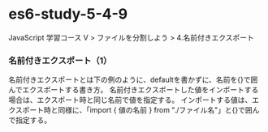 # es6-study-5-4-9
JavaScript 学習コース V > ファイルを分割しよう > 4.名前付きエクスポート

### 名前付きエクスポート（1）
名前付きエクスポートとは下の例のように、defaultを書かずに、名前を{}で囲んでエクスポートする書き方。
名前付きエクスポートした値をインポートする場合は、エクスポート時と同じ名前で値を指定する。
インポートする値は、エクスポート時と同様に、「import { 値の名前 } from "./ファイル名"」と{}で囲んで指定する。

